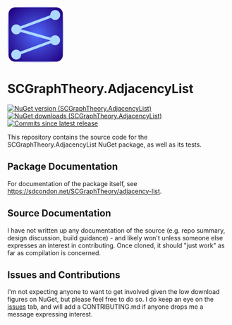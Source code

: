![SCGraphTheory Icon](src/AdjacencyList/_PackageFiles/SCGraphTheoryIcon.png)

# SCGraphTheory.AdjacencyList

[![NuGet version (SCGraphTheory.AdjacencyList)](https://img.shields.io/nuget/v/SCGraphTheory.AdjacencyList.svg?style=flat-square)](https://www.nuget.org/packages/SCGraphTheory.AdjacencyList/) 
[![NuGet downloads (SCGraphTheory.AdjacencyList)](https://img.shields.io/nuget/dt/SCGraphTheory.AdjacencyList.svg?style=flat-square)](https://www.nuget.org/packages/SCGraphTheory.AdjacencyList/) 
[![Commits since latest release](https://img.shields.io/github/commits-since/sdcondon/SCGraphTheory.AdjacencyList/latest?style=flat-square)](https://github.com/sdcondon/SCGraphTheory.AdjacencyList/compare/1.0.7...main)

This repository contains the source code for the SCGraphTheory.AdjacencyList NuGet package, as well as its tests.

## Package Documentation

For documentation of the package itself, see https://sdcondon.net/SCGraphTheory/adjacency-list.

## Source Documentation

I have not written up any documentation of the source (e.g. repo summary, design discussion, build guidance) - and likely won't unless someone else expresses an interest in contributing.
Once cloned, it should "just work" as far as compilation is concerned.

## Issues and Contributions

I'm not expecting anyone to want to get involved given the low download figures on NuGet, but please feel free to do so.
I do keep an eye on the [issues](https://github.com/sdcondon/SCGraphTheory.AdjacencyList/issues) tab, and will add a CONTRIBUTING.md if anyone drops me a message expressing interest.